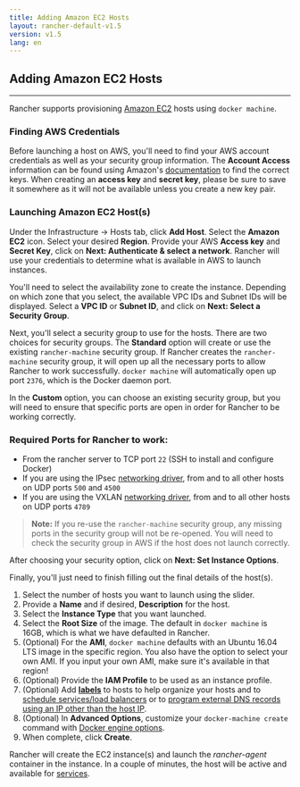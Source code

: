 ```yaml
---
title: Adding Amazon EC2 Hosts
layout: rancher-default-v1.5
version: v1.5
lang: en
---
```


## Adding Amazon EC2 Hosts
---

Rancher supports provisioning [Amazon EC2](http://aws.amazon.com/ec2/) hosts using `docker machine`.

### Finding AWS Credentials

Before launching a host on AWS, you'll need to find your AWS account credentials as well as your security group information. The **Account Access** information can be found using Amazon's [documentation](http://docs.aws.amazon.com/AWSSimpleQueueService/latest/SQSGettingStartedGuide/AWSCredentials.html) to find the correct keys. When creating an **access key** and **secret key**, please be sure to save it somewhere as it will not be available unless you create a new key pair.

### Launching Amazon EC2 Host(s)

Under the Infrastructure -> Hosts tab, click **Add Host**. Select the **Amazon EC2** icon. Select your desired **Region**. Provide your AWS **Access key** and **Secret Key**, click on **Next: Authenticate & select a network**. Rancher will use your credentials to determine what is available in AWS to launch instances.

You'll need to select the availability zone to create the instance. Depending on which zone that you select, the available VPC IDs and Subnet IDs will be displayed. Select a **VPC ID** or **Subnet ID**, and click on **Next: Select a Security Group**.

Next, you'll select a security group to use for the hosts. There are two choices for security groups. The **Standard** option will create or use the existing `rancher-machine` security group. If Rancher creates the `rancher-machine` security group, it will open up all the necessary ports to allow Rancher to work successfully. `docker machine` will automatically open up port `2376`, which is the Docker daemon port.

In the **Custom** option, you can choose an existing security group, but you will need to ensure that specific ports are open in order for Rancher to be working correctly.

<a id="EC2Ports"></a>

### Required Ports for Rancher to work:

 * From the rancher server to TCP port `22` (SSH to install and configure Docker)
 * If you are using the IPsec [networking driver]({{site.baseurl}}/rancher/{{page.version}}/{{page.lang}}/rancher-services/networking/), from and to all other hosts on UDP ports `500` and `4500`
 * If you are using the VXLAN [networking driver]({{site.baseurl}}/rancher/{{page.version}}/{{page.lang}}/rancher-services/networking/), from and to all other hosts on UDP ports `4789`

> **Note:** If you re-use the `rancher-machine` security group, any missing ports in the security group will not be re-opened. You will need to check the security group in AWS if the host does not launch correctly.

After choosing your security option, click on **Next: Set Instance Options**.

Finally, you'll just need to finish filling out the final details of the host(s).

1. Select the number of hosts you want to launch using the slider.
2. Provide a **Name** and if desired, **Description** for the host.
3. Select the **Instance Type** that you want launched.
4. Select the **Root Size** of the image. The default in `docker machine` is 16GB, which is what we have defaulted in Rancher.
5. (Optional) For the **AMI**, `docker machine` defaults with an Ubuntu 16.04 LTS image in the specific region. You also have the option to select your own AMI. If you input your own AMI, make sure it's available in that region!
6. (Optional) Provide the **IAM Profile** to be used as an instance profile.
7. (Optional) Add **[labels]({{site.baseurl}}/rancher/{{page.version}}/{{page.lang}}/hosts/#labels)** to hosts to help organize your hosts and to [schedule services/load balancers]({{site.baseurl}}/rancher/{{page.version}}/{{page.lang}}/cattle/scheduling/) or to [program external DNS records using an IP other than the host IP]({{site.baseurl}}/rancher/{{page.version}}/{{page.lang}}/cattle/external-dns-service/#using-a-specific-ip-for-external-dns).
8. (Optional) In **Advanced Options**, customize your `docker-machine create` command with [Docker engine options](https://docs.docker.com/machine/reference/create/#specifying-configuration-options-for-the-created-docker-engine).
9. When complete, click **Create**.

Rancher will create the EC2 instance(s) and launch the _rancher-agent_ container in the instance. In a couple of minutes, the host will be active and available for [services]({{site.baseurl}}/rancher/{{page.version}}/{{page.lang}}/cattle/adding-services/).
